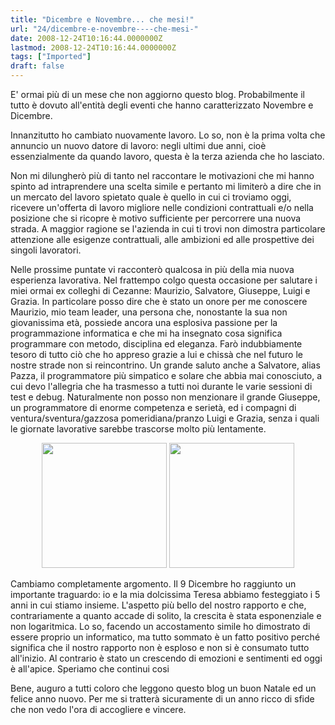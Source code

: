 ```yaml
---
title: "Dicembre e Novembre... che mesi!"
url: "24/dicembre-e-novembre----che-mesi-"
date: 2008-12-24T10:16:44.0000000Z
lastmod: 2008-12-24T10:16:44.0000000Z
tags: ["Imported"]
draft: false
---
```

<p>E' ormai più di un mese che non aggiorno questo blog. Probabilmente il tutto è dovuto all'entità degli eventi che hanno caratterizzato Novembre e Dicembre.</p>
<p>Innanzitutto ho cambiato nuovamente lavoro. Lo so, non è la prima volta che annuncio un nuovo datore di lavoro: negli ultimi due anni, cioè essenzialmente da quando lavoro, questa è la terza azienda che ho lasciato.</p>
<p>Non mi dilungherò più di tanto nel raccontare le motivazioni che mi hanno spinto ad intraprendere una scelta simile e pertanto mi limiterò a dire che in un mercato del lavoro spietato quale è quello in cui ci troviamo oggi, ricevere un'offerta di lavoro migliore nelle condizioni contrattuali e/o nella posizione che si ricopre è motivo sufficiente per percorrere una nuova strada. A maggior ragione se l'azienda in cui ti trovi non dimostra particolare attenzione alle esigenze contrattuali, alle ambizioni ed alle prospettive dei singoli lavoratori.</p>
<p>Nelle prossime puntate vi racconterò qualcosa in più della mia nuova esperienza lavorativa. Nel frattempo colgo questa occasione per salutare i miei ormai ex colleghi di Cezanne: Maurizio, Salvatore, Giuseppe, Luigi e Grazia. In particolare posso dire che è stato un onore per me conoscere Maurizio, mio team leader, una persona che, nonostante la sua non giovanissima età, possiede ancora una esplosiva passione per la programmazione informatica e che mi ha insegnato cosa significa programmare con metodo, disciplina ed eleganza. Farò indubbiamente tesoro di tutto ciò che ho appreso grazie a lui e chissà che nel futuro le nostre strade non si reincontrino. Un grande saluto anche a Salvatore, alias Pazza, il programmatore più simpatico e solare che abbia mai conosciuto, a cui devo l'allegria che ha trasmesso a tutti noi durante le varie sessioni di test e debug. Naturalmente non posso non menzionare il grande Giuseppe, un programmatore di enorme competenza e serietà, ed i compagni di ventura/sventura/gazzosa pomeridiana/pranzo Luigi e Grazia, senza i quali le giornate lavorative sarebbe trascorse molto più lentamente.</p>
<p style="text-align: center; "><img width="200" height="200" alt="" src="http://upload.wikimedia.org/wikipedia/commons/thumb/c/c6/Exp.svg/400px-Exp.svg.png" /> <img width="200" height="200" alt="" src="http://upload.wikimedia.org/wikipedia/it/5/55/Ln_grafico.png" /></p>
<p>Cambiamo completamente argomento. Il 9 Dicembre ho raggiunto un importante traguardo: io e la mia dolcissima Teresa abbiamo festeggiato i 5 anni in cui stiamo insieme. L'aspetto più bello del nostro rapporto e che, contrariamente a quanto accade di solito, la crescita è stata esponenziale e non logaritmica. Lo so, facendo un accostamento simile ho dimostrato di essere proprio un informatico, ma tutto sommato è un fatto positivo perché significa che il nostro rapporto non è esploso e non si è consumato tutto all'inizio. Al contrario è stato un crescendo di emozioni e sentimenti ed oggi è all'apice. Speriamo che continui cosi <img alt="" src="http://www.vifani.com/fckeditor/editor/images/smiley/default/icon_wink.gif" /></p>
<p>Bene, auguro a tutti coloro che leggono questo blog un buon Natale ed un felice anno nuovo. Per me si tratterà sicuramente di un anno ricco di sfide che non vedo l'ora di accogliere e vincere.</p>